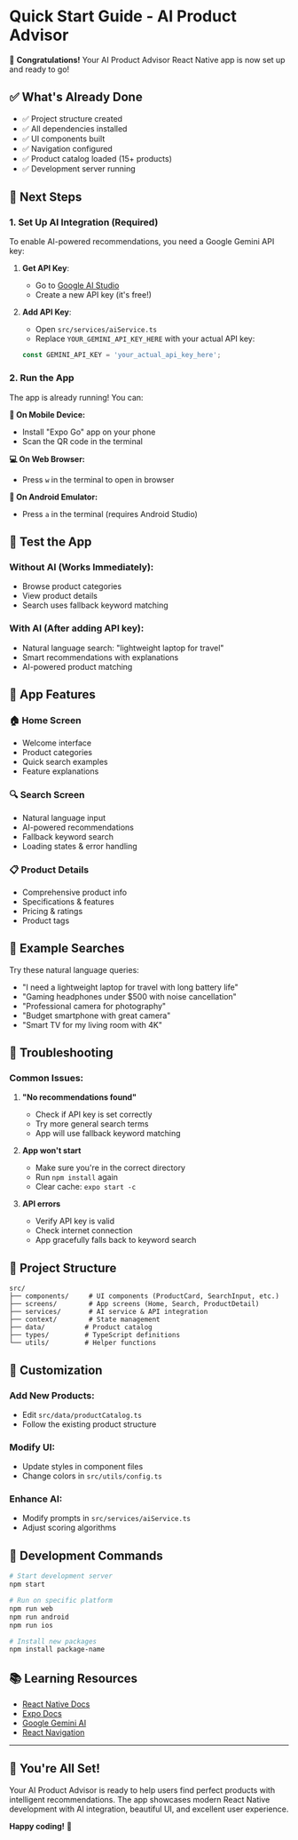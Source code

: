 # Quick Start Guide - AI Product Advisor

🎉 **Congratulations!** Your AI Product Advisor React Native app is now set up and ready to go!

## ✅ What's Already Done

- ✅ Project structure created
- ✅ All dependencies installed
- ✅ UI components built
- ✅ Navigation configured
- ✅ Product catalog loaded (15+ products)
- ✅ Development server running

## 🚀 Next Steps

### 1. Set Up AI Integration (Required)

To enable AI-powered recommendations, you need a Google Gemini API key:

1. **Get API Key**:
   - Go to [Google AI Studio](https://makersuite.google.com/app/apikey)
   - Create a new API key (it's free!)

2. **Add API Key**:
   - Open `src/services/aiService.ts`
   - Replace `YOUR_GEMINI_API_KEY_HERE` with your actual API key:
   ```typescript
   const GEMINI_API_KEY = 'your_actual_api_key_here';
   ```

### 2. Run the App

The app is already running! You can:

**📱 On Mobile Device:**
- Install "Expo Go" app on your phone
- Scan the QR code in the terminal

**💻 On Web Browser:**
- Press `w` in the terminal to open in browser

**🤖 On Android Emulator:**
- Press `a` in the terminal (requires Android Studio)

## 🧪 Test the App

### Without AI (Works Immediately):
- Browse product categories
- View product details
- Search uses fallback keyword matching

### With AI (After adding API key):
- Natural language search: "lightweight laptop for travel"
- Smart recommendations with explanations
- AI-powered product matching

## 📱 App Features

### 🏠 Home Screen
- Welcome interface
- Product categories
- Quick search examples
- Feature explanations

### 🔍 Search Screen
- Natural language input
- AI-powered recommendations
- Fallback keyword search
- Loading states & error handling

### 📋 Product Details
- Comprehensive product info
- Specifications & features
- Pricing & ratings
- Product tags

## 🎯 Example Searches

Try these natural language queries:

- "I need a lightweight laptop for travel with long battery life"
- "Gaming headphones under $500 with noise cancellation"
- "Professional camera for photography"
- "Budget smartphone with great camera"
- "Smart TV for my living room with 4K"

## 🔧 Troubleshooting

### Common Issues:

1. **"No recommendations found"**
   - Check if API key is set correctly
   - Try more general search terms
   - App will use fallback keyword matching

2. **App won't start**
   - Make sure you're in the correct directory
   - Run `npm install` again
   - Clear cache: `expo start -c`

3. **API errors**
   - Verify API key is valid
   - Check internet connection
   - App gracefully falls back to keyword search

## 📁 Project Structure

```
src/
├── components/     # UI components (ProductCard, SearchInput, etc.)
├── screens/        # App screens (Home, Search, ProductDetail)
├── services/       # AI service & API integration
├── context/        # State management
├── data/          # Product catalog
├── types/         # TypeScript definitions
└── utils/         # Helper functions
```

## 🎨 Customization

### Add New Products:
- Edit `src/data/productCatalog.ts`
- Follow the existing product structure

### Modify UI:
- Update styles in component files
- Change colors in `src/utils/config.ts`

### Enhance AI:
- Modify prompts in `src/services/aiService.ts`
- Adjust scoring algorithms

## 🚀 Development Commands

```bash
# Start development server
npm start

# Run on specific platform
npm run web
npm run android
npm run ios

# Install new packages
npm install package-name
```

## 📚 Learning Resources

- [React Native Docs](https://reactnative.dev/docs/getting-started)
- [Expo Docs](https://docs.expo.dev/)
- [Google Gemini AI](https://developers.generativeai.google/)
- [React Navigation](https://reactnavigation.org/docs/getting-started)

---

## 🎉 You're All Set!

Your AI Product Advisor is ready to help users find perfect products with intelligent recommendations. The app showcases modern React Native development with AI integration, beautiful UI, and excellent user experience.

**Happy coding!** 🚀
